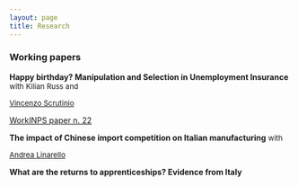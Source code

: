 ```yaml
---
layout: page
title: Research
---
```


### Working papers

**Happy birthday? Manipulation and Selection in Unemployment Insurance**  <font size="-1">with Kilian Russ and <p style="color:blue"> <a href="https://sites.google.com/view/vincenzoscrutinio/home">Vincenzo Scrutinio</p> </a> </font>

[WorkINPS paper n. 22](https://www.inps.it/docallegatiNP/Mig/InpsComunica/WorkInps_Papers/22_gennaio_2019_Happy%20Birthday_citino_russ_scrutinio.pdf)

**The impact of Chinese import competition on Italian manufacturing** <font size="-1">with <p style="color:blue"> <a href="https://sites.google.com/site/andrealinarello/home">Andrea Linarello</a> </font>

**What are the returns to apprenticeships? Evidence from Italy**	
 



